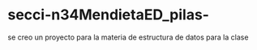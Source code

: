# secci-n34MendietaED_pilas-
se creo un proyecto para la materia de estructura de datos para la clase 
